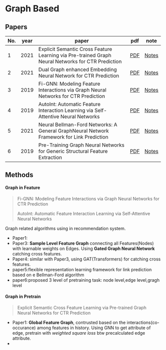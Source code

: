 # Graph Based

## Papers

| No.  | year | paper                                                        | pdf                                                         | note                            |
| ---- | ---- | ------------------------------------------------------------ | ----------------------------------------------------------- | ------------------------------- |
| 1 | 2021 | Explicit Semantic Cross Feature Learning via Pre-trained Graph Neural Networks for CTR Prediction | [PDF](https://arxiv.org/pdf/2105.07752.pdf) | [Notes]() |
| 2 | 2021 | Dual Graph enhanced Embedding Neural Network for CTR Prediction | [PDF](https://arxiv.org/pdf/2106.00314.pdf) | [Notes]() |
| 3  | 2019 | Fi-GNN: Modeling Feature Interactions via Graph Neural Networks for CTR Prediction | [PDF](https://openreview.net/pdf?id=YTtMaJUN_uc)            | [Notes]() |
| 4  | 2019 | AutoInt: Automatic Feature Interaction Learning via Self-Attentive Neural Networks | [PDF](https://arxiv.org/pdf/1810.11921.pdf) | [Notes]()  |   
| 5  | 2021 | Neural Bellman-Ford Networks: A General GraphNeural Network Framework for Link Prediction  | [PDF](https://arxiv.org/pdf/2106.06935.pdf) |[Notes]()|
| 6|2019|Pre-Training Graph Neural Networks for Generic Structural Feature Extraction| [PDF](https://arxiv.org/abs/1905.13728) |[Notes]()|


## Methods

#### Graph in Feature

> Fi-GNN: Modeling Feature Interactions via Graph Neural Networks for CTR Prediction
>
> AutoInt: Automatic Feature Interaction Learning via Self-Attentive Neural Networks

Graph related algorithms using in recommendation system.

- Paper1: 
- Paper3: **Sample Level Feature Graph** connecting all Features(Nodes) with learnable weights on Edges. Using **Gated Graph Neural Network** catching cross features. 
- Paper4: similar with Paper3, using GAT(Transformers) for catching cross features.
- paper5:flexible representation learning framework for link prediction based on e Bellman-Ford algorithm 
- paper6:proposed 3 level of pretraining task: node level,edge level,gragh level



#### Graph in Pretrain

> Explicit Semantic Cross Feature Learning via Pre-trained Graph Neural Networks for CTR Prediction

- Paper1: **Global Feature Graph**, contrusted based on the interactions(co-occurance) among features in history. Using GNN to get attribute of edge, pretrain with *weighted square loss* btw precalculated edge attribute.
- 

